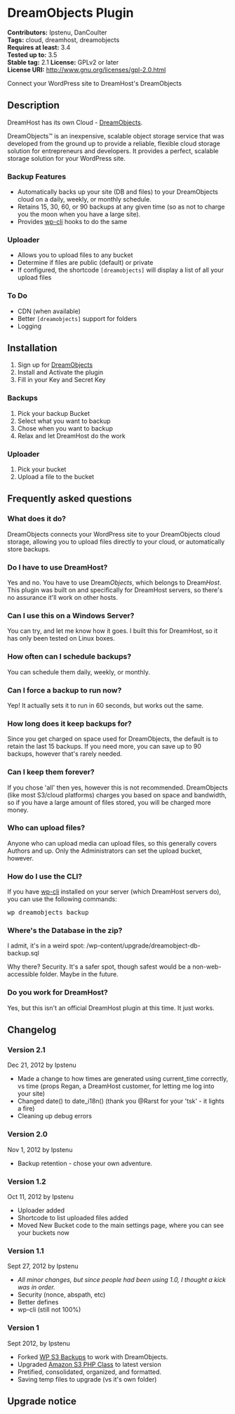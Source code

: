 # DreamObjects Plugin #
**Contributors:** Ipstenu, DanCoulter  
**Tags:** cloud, dreamhost, dreamobjects  
**Requires at least:** 3.4  
**Tested up to:** 3.5  
**Stable tag:** 2.1
**License:** GPLv2 or later  
**License URI:** http://www.gnu.org/licenses/gpl-2.0.html  

Connect your WordPress site to DreamHost's DreamObjects

## Description ##

DreamHost has its own Cloud - <a href="http://dreamhost.com/cloud/dreamobjects/">DreamObjects</a>.

DreamObjects™ is an inexpensive, scalable object storage service that was developed from the ground up to provide a reliable, flexible cloud storage solution for entrepreneurs and developers. It provides a perfect, scalable storage solution for your WordPress site.

### Backup Features ###
* Automatically backs up your site (DB and files) to your DreamObjects cloud on a daily, weekly, or monthly schedule.
* Retains 15, 30, 60, or 90 backups at any given time (so as not to charge you the moon when you have a large site).
* Provides <a href="https://github.com/wp-cli/wp-cli#what-is-wp-cli">wp-cli</a> hooks to do the same

### Uploader ###
* Allows you to upload files to any bucket
* Determine if files are public (default) or private
* If configured, the shortcode <code>[dreamobjects]</code> will display a list of all your upload files

### To Do ###
* CDN (when available)
* Better <code>[dreamobjects]</code> support for folders
* Logging

## Installation ##

1. Sign up for <a href="http://dreamhost.com/cloud/dreamobjects/">DreamObjects</a>
1. Install and Activate the plugin
1. Fill in your Key and Secret Key

### Backups ###
1. Pick your backup Bucket
1. Select what you want to backup
1. Chose when you want to backup
1. Relax and let DreamHost do the work

### Uploader ###
1. Pick your bucket
1. Upload a file to the bucket

## Frequently asked questions ##

### What does it do? ###

DreamObjects connects your WordPress site to your DreamObjects cloud storage, allowing you to upload files directly to your cloud, or automatically store backups.

### Do I have to use DreamHost? ###

Yes and no. You have to use Dream<em>Objects</em>, which belongs to Dream<em>Host</em>. This plugin was built on and specifically for DreamHost servers, so there's no assurance it'll work on other hosts.

### Can I use this on a Windows Server? ###

You can try, and let me know how it goes. I built this for DreamHost, so it has only been tested on Linux boxes.

### How often can I schedule backups? ###

You can schedule them daily, weekly, or monthly.

### Can I force a backup to run now? ###

Yep! It actually sets it to run in 60 seconds, but works out the same.

### How long does it keep backups for? ###

Since you get charged on space used for DreamObjects, the default is to retain the last 15 backups. If you need more, you can save up to 90 backups, however that's rarely needed.

### Can I keep them forever? ###

If you chose 'all' then yes, however this is not recommended. DreamObjects (like most S3/cloud platforms) charges you based on space and bandwidth, so if you have a large amount of files stored, you will be charged more money.

### Who can upload files? ###

Anyone who can upload media can upload files, so this generally covers Authors and up. Only the Administrators can set the upload bucket, however.

### How do I use the CLI? ###
If you have <a href="https://github.com/wp-cli/wp-cli#what-is-wp-cli">wp-cli</a> installed on your server (which DreamHost servers do), you can use the following commands:

<pre>wp dreamobjects backup</pre>

### Where's the Database in the zip? ###

I admit, it's in a weird spot: /wp-content/upgrade/dreamobject-db-backup.sql

Why there? Security. It's a safer spot, though safest would be a non-web-accessible folder. Maybe in the future.

### Do you work for DreamHost? ###

Yes, but this isn't an official DreamHost plugin at this time. It just works.

## Changelog ##

### Version 2.1 ###
Dec 21, 2012 by Ipstenu

* Made a change to how times are generated using current_time correctly, vs time (props Regan, a DreamHost customer, for letting me log into your site)
* Changed date() to date_i18n() (thank you @Rarst for your 'tsk' - it lights a fire)
* Cleaning up debug errors

### Version 2.0 ###
Nov 1, 2012 by Ipstenu

* Backup retention - chose your own adventure.

### Version 1.2 ###
Oct 11, 2012 by Ipstenu

* Uploader added
* Shortcode to list uploaded files added
* Moved New Bucket code to the main settings page, where you can see your buckets now

### Version 1.1 ###
Sept 27, 2012 by Ipstenu 

* <em>All minor changes, but since people had been using 1.0, I thought a kick was in order.</em>
* Security (nonce, abspath, etc)
* Better defines
* wp-cli (still not 100%)

### Version 1 ###

Sept 2012, by Ipstenu

* Forked <a href="http://wordpress.org/extend/plugins/wp-s3-backups/">WP S3 Backups</a> to work with DreamObjects.
* Upgraded <a href="http://undesigned.org.za/2007/10/22/amazon-s3-php-class">Amazon S3 PHP Class</a> to latest version
* Pretified, consolidated, organized, and formatted.
* Saving temp files to upgrade (vs it's own folder)

## Upgrade notice ##
